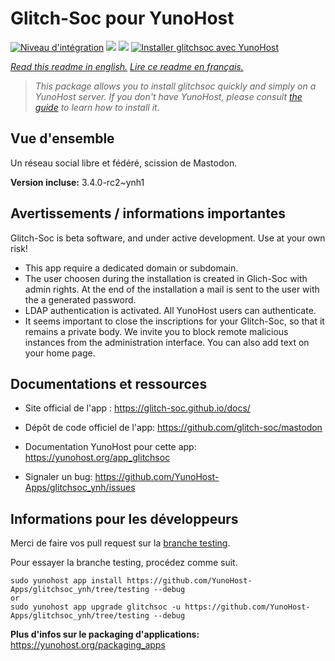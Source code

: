 # Glitch-Soc pour YunoHost

[![Niveau d'intégration](https://dash.yunohost.org/integration/glitchsoc.svg)](https://dash.yunohost.org/appci/app/glitchsoc) ![](https://ci-apps.yunohost.org/ci/badges/glitchsoc.status.svg)  ![](https://ci-apps.yunohost.org/ci/badges/glitchsoc.maintain.svg)
[![Installer glitchsoc avec YunoHost](https://install-app.yunohost.org/install-with-yunohost.svg)](https://install-app.yunohost.org/?app=glitchsoc)

*[Read this readme in english.](./README.md)*
*[Lire ce readme en français.](./README_fr.md)*

> *This package allows you to install glitchsoc quickly and simply on a YunoHost server.
If you don't have YunoHost, please consult [the guide](https://yunohost.org/#/install) to learn how to install it.*

## Vue d'ensemble

Un réseau social libre et fédéré, scission de Mastodon.

**Version incluse:** 3.4.0-rc2~ynh1






## Avertissements / informations importantes

Glitch-Soc is beta software, and under active development. Use at your own risk!

* This app require a dedicated domain or subdomain.
* The user choosen during the installation is created in Glich-Soc with admin rights. At the end of the installation a mail is sent to the user with the a generated password.
* LDAP authentication is activated. All YunoHost users can authenticate.
* It seems important to close the inscriptions for your Glitch-Soc, so that it remains a private body. We invite you to block remote malicious instances from the administration interface. You can also add text on your home page.



## Documentations et ressources

* Site official de l'app : https://glitch-soc.github.io/docs/


* Dépôt de code officiel de l'app:  https://github.com/glitch-soc/mastodon
* Documentation YunoHost pour cette app: https://yunohost.org/app_glitchsoc
* Signaler un bug: https://github.com/YunoHost-Apps/glitchsoc_ynh/issues

## Informations pour les développeurs

Merci de faire vos pull request sur la [branche testing](https://github.com/YunoHost-Apps/glitchsoc_ynh/tree/testing).

Pour essayer la branche testing, procédez comme suit.
```
sudo yunohost app install https://github.com/YunoHost-Apps/glitchsoc_ynh/tree/testing --debug
or
sudo yunohost app upgrade glitchsoc -u https://github.com/YunoHost-Apps/glitchsoc_ynh/tree/testing --debug
```

**Plus d'infos sur le packaging d'applications:** https://yunohost.org/packaging_apps